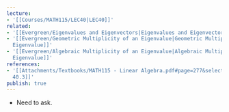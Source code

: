 ```yaml
---
lecture:
- '[[Courses/MATH115/LEC40|LEC40]]'
related:
- '[[Evergreen/Eigenvalues and Eigenvectors|Eigenvalues and Eigenvectors]]'
- '[[Evergreen/Geometric Multiplicity of an Eigenvalue|Geometric Multiplicity of an
  Eigenvalue]]'
- '[[Evergreen/Algebraic Multiplicity of an Eigenvalue|Algebraic Multiplicity of an
  Eigenvalue]]'
references:
- '[[Attachments/Textbooks/MATH115 - Linear Algebra.pdf#page=277&selection=128,0,128,12|Theorem
  40.3]]'
publish: true
---
```


- Need to ask.